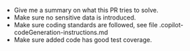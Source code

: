* Give me a summary on what this PR tries to solve.
* Make sure no sensitive data is introduced.
* Make sure coding standards are followed, see file .copilot-codeGeneration-instructions.md
* Make sure added code has good test coverage.
